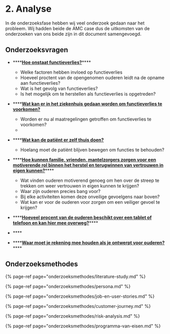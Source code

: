 # 2. Analyse

In de onderzoeksfase hebben wij veel onderzoek gedaan naar het probleem. Wij hadden beide de AMC case dus de uitkomsten van de onderzoeken van ons beide zijn in dit document samengevoegd.

## Onderzoeksvragen

* \*\*\*\*[**Hoe onstaat functieverlies?**](onderzoeksvragen/ontstaan-functieverlies.md)\*\*\*\*

  * Welke factoren hebben invloed op functieverlies
  * Hoeveel proctent van de opengenomen ouderen leidt na de opname aan functieverlies?
  * Wat is het gevolg van functieverlies?
  * Is het mogelijk om te herstellen als functieverlies is opgetreden?

* \*\*\*\*[**Wat kan er in het ziekenhuis gedaan worden om functieverlies te voorkomen?**](onderzoeksvragen/rol-ziekenhuis.md)
  * Worden er nu al maatregelingen getroffen om functieverlies te voorkomen?
  * 
* \*\*\*\*[**Wat kan de patiënt er zelf thuis doen?**](onderzoeksvragen/rol-patient.md)

  * Hoelang moet de patiënt blijven bewegen om functies te behouden?

* \*\*\*\*[**Hoe kunnen familie, vrienden, mantelzorgers zorgen voor een motiverende rol binnen het herstel en terugwinnen van vertrouwen in eigen kunnen?**](onderzoeksvragen/motiverende-rol.md)\*\*\*\*

  * Wat vinden ouderen motiverend genoeg om hen over de streep te trekken om weer vertrouwen in eigen kunnen te krijgen?
  * Waar zijn ouderen precies bang voor?
  * Bij elke activiteiten komen deze onveilige gevoelgens naar boven?
  * Wat kan er voor de ouderen voor zorgen om een veiliger gevoel te krijgen?

* \*\*\*\*[**Hoeveel procent van de ouderen beschikt over een tablet of telefoon en kan hier mee overweg?**](onderzoeksvragen/digitale-ouderen.md)\*\*\*\*
* \*\*\*\*
* \*\*\*\*[**Waar moet je rekening mee houden als je ontwerpt voor ouderen?**](onderzoeksvragen/oudere-vriendelijke-ui.md)\*\*\*\*

## Onderzoeksmethodes

{% page-ref page="onderzoeksmethodes/literature-study.md" %}

{% page-ref page="onderzoeksmethodes/persona.md" %}

{% page-ref page="onderzoeksmethodes/job-en-user-stories.md" %}

{% page-ref page="onderzoeksmethodes/customer-journey.md" %}

{% page-ref page="onderzoeksmethodes/risk-analysis.md" %}

{% page-ref page="onderzoeksmethodes/programma-van-eisen.md" %}

